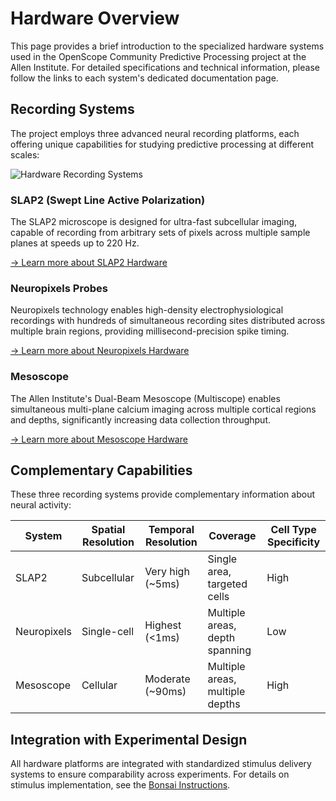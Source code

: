 # Hardware Overview

This page provides a brief introduction to the specialized hardware systems used in the OpenScope Community Predictive Processing project at the Allen Institute. For detailed specifications and technical information, please follow the links to each system's dedicated documentation page.

## Recording Systems

The project employs three advanced neural recording platforms, each offering unique capabilities for studying predictive processing at different scales:

![Hardware Recording Systems](/img/hardware_systems_placeholder.png)

### SLAP2 (Swept Line Active Polarization)

The SLAP2 microscope is designed for ultra-fast subcellular imaging, capable of recording from arbitrary sets of pixels across multiple sample planes at speeds up to 220 Hz.

[→ Learn more about SLAP2 Hardware](hardware/allen_institute_slap2_hardware.md)

### Neuropixels Probes

Neuropixels technology enables high-density electrophysiological recordings with hundreds of simultaneous recording sites distributed across multiple brain regions, providing millisecond-precision spike timing.

[→ Learn more about Neuropixels Hardware](hardware/allen_institute_neuropixels_hardware.md)

### Mesoscope

The Allen Institute's Dual-Beam Mesoscope (Multiscope) enables simultaneous multi-plane calcium imaging across multiple cortical regions and depths, significantly increasing data collection throughput.

[→ Learn more about Mesoscope Hardware](hardware/allen_institute_mesoscope_hardware.md)

## Complementary Capabilities

These three recording systems provide complementary information about neural activity:

| System | Spatial Resolution | Temporal Resolution | Coverage | Cell Type Specificity |
|--------|-------------------|---------------------|----------|------------------------|
| SLAP2 | Subcellular | Very high (~5ms) | Single area, targeted cells | High |
| Neuropixels | Single-cell | Highest (<1ms) | Multiple areas, depth spanning | Low |
| Mesoscope | Cellular | Moderate (~90ms) | Multiple areas, multiple depths | High |

## Integration with Experimental Design

All hardware platforms are integrated with standardized stimulus delivery systems to ensure comparability across experiments. For details on stimulus implementation, see the [Bonsai Instructions](stimuli/bonsai_instructions.md).